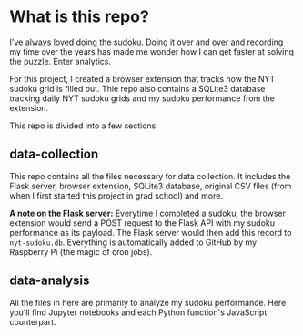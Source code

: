 # What is this repo?
I've always loved doing the sudoku. Doing it over and over and recording my time over the years has made me wonder how I can get faster at solving the puzzle. Enter analytics.

For this project, I created a browser extension that tracks how the NYT sudoku grid is filled out. Thie repo also contains a SQLite3 database tracking daily NYT sudoku grids and my sudoku performance from the extension.

This repo is divided into a few sections:

## data-collection
This repo contains all the files necessary for data collection. It includes the Flask server, browser extension, SQLite3 database, original CSV files (from when I first started this project in grad school) and more.

**A note on the Flask server:** Everytime I completed a sudoku, the browser extension would send a POST request to the Flask API with my sudoku performance as its payload. The Flask server would then add this record to ```nyt-sudoku.db```. Everything is automatically added to GitHub by my Raspberry Pi (the magic of cron jobs).

## data-analysis
All the files in here are primarily to analyze my sudoku performance. Here you'll find Jupyter notebooks and each Python function's JavaScript counterpart.
